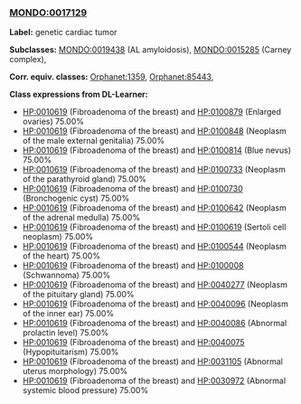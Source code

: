 
### [MONDO:0017129](http://purl.obolibrary.org/obo/MONDO_0017129)
**Label:** genetic cardiac tumor

**Subclasses:** [MONDO:0019438](http://purl.obolibrary.org/obo/MONDO_0019438) (AL amyloidosis), [MONDO:0015285](http://purl.obolibrary.org/obo/MONDO_0015285) (Carney complex), 

**Corr. equiv. classes:** [Orphanet:1359](http://www.orpha.net/ORDO/Orphanet_1359), [Orphanet:85443](http://www.orpha.net/ORDO/Orphanet_85443), 

**Class expressions from DL-Learner:**

- [HP:0010619](http://purl.obolibrary.org/obo/HP_0010619) (Fibroadenoma of the breast) and [HP:0100879](http://purl.obolibrary.org/obo/HP_0100879) (Enlarged ovaries) 75.00%
- [HP:0010619](http://purl.obolibrary.org/obo/HP_0010619) (Fibroadenoma of the breast) and [HP:0100848](http://purl.obolibrary.org/obo/HP_0100848) (Neoplasm of the male external genitalia) 75.00%
- [HP:0010619](http://purl.obolibrary.org/obo/HP_0010619) (Fibroadenoma of the breast) and [HP:0100814](http://purl.obolibrary.org/obo/HP_0100814) (Blue nevus) 75.00%
- [HP:0010619](http://purl.obolibrary.org/obo/HP_0010619) (Fibroadenoma of the breast) and [HP:0100733](http://purl.obolibrary.org/obo/HP_0100733) (Neoplasm of the parathyroid gland) 75.00%
- [HP:0010619](http://purl.obolibrary.org/obo/HP_0010619) (Fibroadenoma of the breast) and [HP:0100730](http://purl.obolibrary.org/obo/HP_0100730) (Bronchogenic cyst) 75.00%
- [HP:0010619](http://purl.obolibrary.org/obo/HP_0010619) (Fibroadenoma of the breast) and [HP:0100642](http://purl.obolibrary.org/obo/HP_0100642) (Neoplasm of the adrenal medulla) 75.00%
- [HP:0010619](http://purl.obolibrary.org/obo/HP_0010619) (Fibroadenoma of the breast) and [HP:0100619](http://purl.obolibrary.org/obo/HP_0100619) (Sertoli cell neoplasm) 75.00%
- [HP:0010619](http://purl.obolibrary.org/obo/HP_0010619) (Fibroadenoma of the breast) and [HP:0100544](http://purl.obolibrary.org/obo/HP_0100544) (Neoplasm of the heart) 75.00%
- [HP:0010619](http://purl.obolibrary.org/obo/HP_0010619) (Fibroadenoma of the breast) and [HP:0100008](http://purl.obolibrary.org/obo/HP_0100008) (Schwannoma) 75.00%
- [HP:0010619](http://purl.obolibrary.org/obo/HP_0010619) (Fibroadenoma of the breast) and [HP:0040277](http://purl.obolibrary.org/obo/HP_0040277) (Neoplasm of the pituitary gland) 75.00%
- [HP:0010619](http://purl.obolibrary.org/obo/HP_0010619) (Fibroadenoma of the breast) and [HP:0040096](http://purl.obolibrary.org/obo/HP_0040096) (Neoplasm of the inner ear) 75.00%
- [HP:0010619](http://purl.obolibrary.org/obo/HP_0010619) (Fibroadenoma of the breast) and [HP:0040086](http://purl.obolibrary.org/obo/HP_0040086) (Abnormal prolactin level) 75.00%
- [HP:0010619](http://purl.obolibrary.org/obo/HP_0010619) (Fibroadenoma of the breast) and [HP:0040075](http://purl.obolibrary.org/obo/HP_0040075) (Hypopituitarism) 75.00%
- [HP:0010619](http://purl.obolibrary.org/obo/HP_0010619) (Fibroadenoma of the breast) and [HP:0031105](http://purl.obolibrary.org/obo/HP_0031105) (Abnormal uterus morphology) 75.00%
- [HP:0010619](http://purl.obolibrary.org/obo/HP_0010619) (Fibroadenoma of the breast) and [HP:0030972](http://purl.obolibrary.org/obo/HP_0030972) (Abnormal systemic blood pressure) 75.00%



